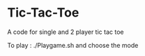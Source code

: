 # Tic-Tac-Toe

A code for single and 2 player tic tac toe

To play : ./Playgame.sh and choose the mode
